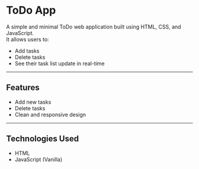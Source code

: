 # ToDo App

A simple and minimal ToDo web application built using HTML, CSS, and JavaScript.  
It allows users to:

- Add tasks
- Delete tasks
- See their task list update in real-time

---

## Features

- Add new tasks
- Delete tasks
- Clean and responsive design

---

## Technologies Used

- HTML
- JavaScript (Vanilla)
